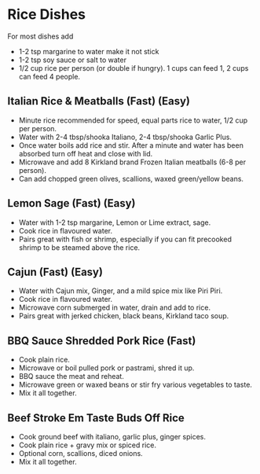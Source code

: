 # Rice Dishes
For most dishes add
- 1-2 tsp margarine to water make it not stick
- 1-2 tsp soy sauce or salt to water
- 1/2 cup rice per person (or double if hungry). 1 cups can feed 1, 2 cups can feed 4 people.
## Italian Rice & Meatballs (Fast) (Easy)
- Minute rice recommended for speed, equal parts rice to water, 1/2 cup per person.
- Water with 2-4 tbsp/shooka Italiano, 2-4 tbsp/shooka Garlic Plus.
- Once water boils add rice and stir. After a minute and water has been absorbed turn off heat and close with lid.
- Microwave and add 8 Kirkland brand Frozen Italian meatballs (6-8 per person).
- Can add chopped green olives, scallions, waxed green/yellow beans.
## Lemon Sage (Fast) (Easy)
- Water with 1-2 tsp margarine, Lemon or Lime extract, sage.
- Cook rice in flavoured water.
- Pairs great with fish or shrimp, especially if you can fit precooked shrimp to be steamed above the rice.
## Cajun (Fast) (Easy)
- Water with Cajun mix, Ginger, and a mild spice mix like Piri Piri.
- Cook rice in flavoured water.
- Microwave corn submerged in water, drain and add to rice.
- Pairs great with jerked chicken, black beans, Kirkland taco soup.
## BBQ Sauce Shredded Pork Rice (Fast)
- Cook plain rice.
- Microwave or boil pulled pork or pastrami, shred it up.
- BBQ sauce the meat and reheat.
- Microwave green or waxed beans or stir fry various vegetables to taste.
- Mix it all together.
## Beef Stroke Em Taste Buds Off Rice
- Cook ground beef with italiano, garlic plus, ginger spices.
- Cook plain rice + gravy mix or spiced rice.
- Optional corn, scallions, diced onions.
- Mix it all together.
